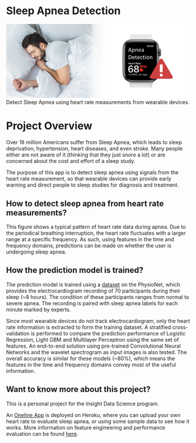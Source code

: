 # Sleep Apnea Detection
![alt text](https://raw.githubusercontent.com/ChiQiao/Apnea-ECG/master/resources/icon_cover.png "Sleep Apnea Detection")
Detect Sleep Apnea using heart rate measurements from wearable devices.

# Project Overview
Over 18 million Americans suffer from Sleep Apnea, which leads to sleep deprivation, hypertension, heart diseases, and even stroke. Many people either are not aware of it (thinking that they just snore a lot) or are concerned about the cost and effort of a sleep study. 

The purpose of this app is to detect sleep apnea using signals from the heart rate measurement, so that wearable devices can provide early warning and direct people to sleep studies for diagnosis and treatment. 

## How to detect sleep apnea from heart rate measurements?
This figure shows a typical pattern of heart rate data during apnea. Due to the periodical breathing interruption, the heart rate fluctuates with a larger range at a specific frequency. As such, using features in the time and frequency domains, predictions can be made on whether the user is undergoing sleep apnea.

## How the prediction model is trained?
The prediction model is trained using a [dataset](https://physionet.org/content/apnea-ecg/1.0.0/) on the PhysioNet, which provides the electrocardiogram recording of 70 participants during their sleep (~8 hours). The condition of these participants ranges from normal to severe apnea. The recording is paired with sleep apnea labels for each minute marked by experts. 

Since most wearable devices do not track electrocardiogram, only the heart rate information is extracted to form the training dataset. A stratified cross-validation is performed to compare the prediction performance of Logistic Regression, Light GBM and Multilayer Perceptron using the same set of features. An end-to-end solution using pre-trained Convolutional Neural Networks and the wavelet spectrogram as input images is also tested. The overall accuracy is similar for these models (~80%), which means the features in the time and frequency domains convey most of the useful information. 

## Want to know more about this project?
This is a personal project for the Insight Data Science program.  

An [Oneline App](https://apnea-ecg.herokuapp.com/) is deployed on Heroku, where you can upload your own heart rate to evaluate sleep apnea, or using some sample data to see how it works. More information on feature engineering and performance evaluation can be found [here](https://docs.google.com/presentation/d/1WwZyvJ4VLjRcUPeKftsnVOTlXbZ1NYcIuLxvsKsN9ew/edit). 
